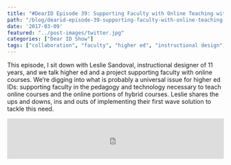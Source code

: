 ```yaml
---
title: "#DearID Episode 39: Supporting Faculty with Online Teaching with Leslie Sandoval"
path: "/blog/dearid-episode-39-supporting-faculty-with-online-teaching-with-leslie-sandoval"
date: '2017-03-09'
featured: "../post-images/twitter.jpg"
categories: ["Dear ID Show"]
tags: ["collaboration", "faculty", "higher ed", "instructional design", "SMEs"]
---
```


This episode, I sit down with Leslie Sandoval, instructional designer of 11 years, and we talk higher ed and a project supporting faculty with online courses. We’re digging into what is probably a universal issue for higher ed IDs: supporting faculty in the pedagogy and technology necessary to teach online courses and the online portions of hybrid courses. Leslie shares the ups and downs, ins and outs of implementing their first wave solution to tackle this need.

<iframe src="https://simplecast.com/e/59984?style=medium-light" width="100%" height="94px" frameborder="0" scrolling="no" seamless=""></iframe>
